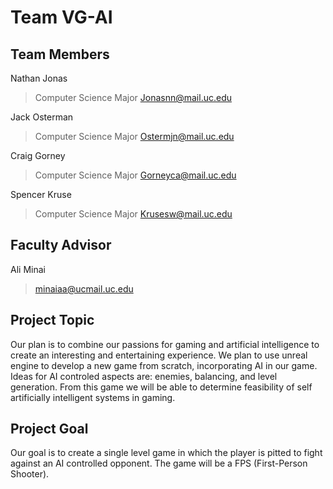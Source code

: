 # Team VG-AI

## Team Members

Nathan Jonas
> Computer Science Major
> Jonasnn@mail.uc.edu

Jack Osterman
> Computer Science Major
> Ostermjn@mail.uc.edu

Craig Gorney
> Computer Science Major
> Gorneyca@mail.uc.edu

Spencer Kruse
> Computer Science Major
> Krusesw@mail.uc.edu



## Faculty Advisor
Ali Minai
> minaiaa@ucmail.uc.edu


## Project Topic
Our plan is to combine our passions for gaming and artificial intelligence to create an interesting and entertaining experience. 
We plan to use unreal engine to develop a new game from scratch, incorporating AI in our game. Ideas for AI  controled aspects are: enemies, balancing, and level generation. From this game we will be able to determine feasibility of self artificially intelligent systems in gaming.

## Project Goal
Our goal is to create a single level game in which the player is pitted to fight against an AI controlled opponent. The game will be a FPS (First-Person Shooter).

